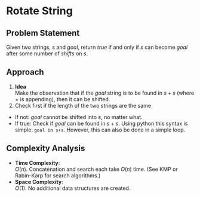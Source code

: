 # Rotate String

## Problem Statement
Given two strings, $s$ and $goal$, return *true* if and only if $s$ can become $goal$ after some number of *shifts* on $s$.

## Approach
1. **Idea**  
   Make the observation that if the $goal$ string is to be found in $s+s$ (where + is appending), then it can be shifted. 
2. Check first if the length of the two strings are the same
 - If not: $goal$ cannot be shifted into $s$, no matter what. 
 - If true: Check if $goal$ can be found in $s+s$. Using python this syntax is simple: `goal in s+s`. However, this can also be done in a simple loop.

## Complexity Analysis
- **Time Complexity**:  
  $O(n)$. Concatenation and search each take $O(n)$ time. (See KMP or Rabin-Karp for search algorithms.)
- **Space Complexity**:  
  $O(1)$. No additional data structures are created.

